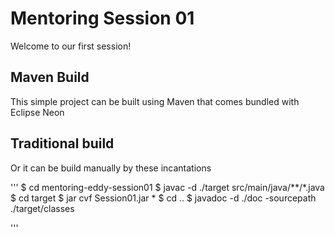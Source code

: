 # Mentoring Session 01

Welcome to our first session!

## Maven Build

This simple project can be built using Maven that comes bundled with Eclipse Neon

## Traditional build

Or it can be build manually by these incantations

'''
$ cd mentoring-eddy-session01
$ javac -d ./target src/main/java/**/*.java
$ cd target
$ jar cvf Session01.jar *
$ cd ..
$ javadoc -d ./doc -sourcepath ./target/classes


'''

